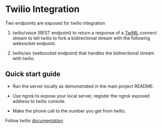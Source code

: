 # Twilio Integration
Two endpoints are exposed for twilio integration
1. twilio/voice (REST endpoint) to return a response of a [TwiML](https://www.twilio.com/docs/voice/twiml)
   connect stream to tell twilio to fork a bidirectional stream with the following websocket endpoint.

2. twilio/ws (websocket endpoint) that handles the bidirectional stream with twilio. 


## Quick start guide
* Run the server locally as demonstrated in the main project README.

* Use ngrok to expose your local server, register the ngrok exposed address to twilio console.

* Make the phone call to the number you get from twilio.

Follow twilio [documentation](https://www.twilio.com/docs/voice/quickstart/python)

